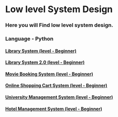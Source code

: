 # Low level System Design

### Here you will Find low level system design.

### Language - Python

#### [Library System (level - Beginner)](https://github.com/anithjoy/Low-level-system-design/tree/main/Library%20System)

#### [Library System 2.0 (level - Beginner)](https://github.com/anithjoy/Low-level-system-design/tree/main/Library%20System%202.0)

#### [Movie Booking System (level - Beginner)](https://github.com/anithjoy/Low-level-system-design/tree/main/Movie%20Booking%20System)

#### [Online Shopping Cart System (level - Beginner)](https://github.com/anithjoy/Low-level-system-design/tree/main/Online%20shopping%20cart%20system)

#### [University Management System (level - Beginner)](https://github.com/anithjoy/Low-level-system-design/tree/main/University%20Management%20System)

#### [Hotel Management System (level - Beginner)](https://github.com/anithjoy/Low-level-system-design/tree/main/Hotel%20Management%20System)
